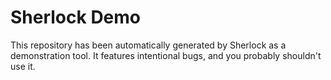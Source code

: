 # Sherlock Demo

This repository has been automatically generated by Sherlock as a demonstration tool. It features intentional bugs, and you probably shouldn't use it.
